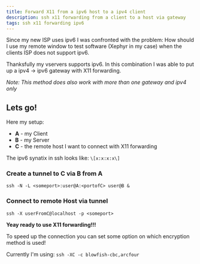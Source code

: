 ```yaml
---
title: Forward X11 from a ipv6 host to a ipv4 client
description: ssh x11 forwarding from a client to a host via gateway
tags: ssh x11 forwarding ipv6
---
```

Since my new ISP uses ipv6 I was confronted with the problem: How should I use my remote window to test software (Xephyr in my case) when the clients ISP does not support ipv6.

Thanksfully my vservers supports ipv6. In this combination I was able to put up a ipv4 -> ipv6 gateway with X11 forwarding.

_Note: This method does also work with more than one gateway and ipv4 only_

## Lets go!

Here my setup:

* __A__ - my Client
* __B__ - my Server
* __C__ - the remote host I want to connect with X11 forwarding

The ipv6 synatix in ssh looks like: `\[x:x:x:x\]`



### Create a tunnel to C via B from A
 
    ssh -N -L <someport>:user@A:<portofC> user@B &
    
### Connect to remote Host via tunnel

    ssh -X userFromC@localhost -p <someport>

__Yeay ready to use X11 forwarding!!!__

To speed up the connection you can set some option on which encryption method is used!

Currently I'm using: `ssh -XC -c blowfish-cbc,arcfour`
